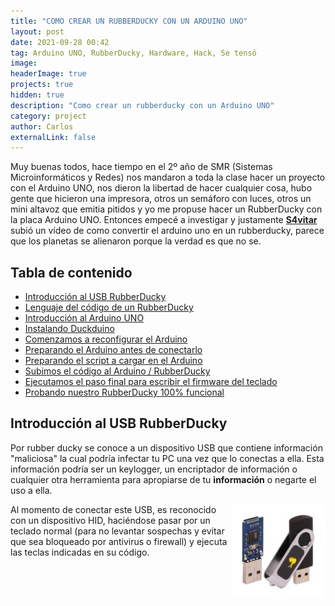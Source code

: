 ```yaml
---
title: "COMO CREAR UN RUBBERDUCKY CON UN ARDUINO UNO"
layout: post
date: 2021-09-28 00:42
tag: Arduino UNO, RubberDucky, Hardware, Hack, Se tensó
image: 
headerImage: true
projects: true
hidden: true
description: "Como crear un rubberducky con un Arduino UNO"
category: project
author: Carlos
externalLink: false
---
```

Muy buenas todos, hace tiempo en el 2º año de SMR (Sistemas Microinformáticos y Redes) nos mandaron a toda la clase hacer un proyecto con el Arduino UNO, nos dieron la libertad de hacer cualquier cosa, hubo gente que hicieron una impresora, otros un semáforo con luces, otros un mini altavoz que emitia pitidos y yo me propuse hacer un RubberDucky con la placa Arduino UNO.
Entonces empecé a investigar y justamente **[S4vitar](https://www.youtube.com/channel/UCNHWpNqiM8yOQcHXtsluD7Q)** subió un vídeo de como convertir el arduino uno en un rubberducky, parece que los planetas se alienaron porque la verdad es que no se. 
## Tabla de contenido
* [Introducción al USB RubberDucky](#introdución-al-usb-rubberducky)
* [Lenguaje del código de un RubberDucky](#lenguaje-del-código-de-un-rubberducky)
* [Introducción al Arduino UNO](#introducción-al-arduino-uno)
* [Instalando Duckduino](#instalando-duckduino)
* [Comenzamos a reconfigurar el Arduino](#comenzamos-a-reconfigurar-el-arduino)
* [Preparando el Arduino antes de conectarlo](#preparando-el-arduino-antes-de-contectarlo)
* [Preparando el script a cargar en el Arduino](#preparando-el-script-a-cargar-en-el-arduino)
* [Subimos el código al Arduino / RubberDucky](#subimos-el-código-al-arduino-/-rubberducky)
* [Ejecutamos el paso final para escribir el firmware del teclado](#ejecutamos-el-paso-final-para-escribir-el-firmware-del-teclado)
* [Probando nuestro RubberDucky 100% funcional](#probando-nuestro-rubberducky-100-funcional)

## Introducción al USB RubberDucky
Por rubber ducky se conoce a un dispositivo USB que contiene información "maliciosa" la cual podría infectar tu PC una vez que lo conectas a ella. Esta información podría ser un keylogger, un encriptador de información o cualquier otra herramienta para apropiarse de tu **información** o negarte el uso a ella.

<div class="usb">
  <img src="/assets/images/rubberducky1.jpg"
      align="right"
</div>

Al momento de conectar este USB, es reconocido con un dispositivo HID, haciéndose pasar por un teclado normal (para no levantar sospechas y evitar que sea bloqueado por antivirus o firewall) y ejecuta las teclas indicadas en su código.


